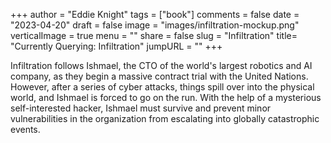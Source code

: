 +++
author = "Eddie Knight"
tags = ["book"]
comments = false
date = "2023-04-20"
draft = false
image = "images/infiltration-mockup.png"
verticalImage = true
menu = ""
share = false
slug = "Infiltration"
title= "Currently Querying: Infiltration"
jumpURL = ""
+++

Infiltration follows Ishmael, the CTO of the world's largest robotics and AI company, as they begin a massive contract trial with the United Nations. However, after a series of cyber attacks, things spill over into the physical world, and Ishmael is forced to go on the run. With the help of a mysterious self-interested hacker, Ishmael must survive and prevent minor vulnerabilities in the organization from escalating into globally catastrophic events.
